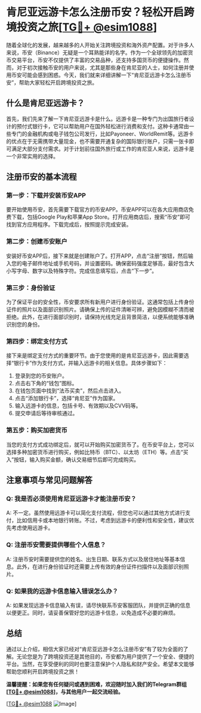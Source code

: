 # 肯尼亚远游卡怎么注册币安？轻松开启跨境投资之旅[[TG💪+ @esim1088](https://t.me/s/esim1088)]

随着全球化的发展，越来越多的人开始关注跨境投资和海外资产配置。对于许多人来说，币安（Binance）无疑是一个耳熟能详的名字。作为一个全球领先的加密货币交易平台，币安不仅提供了丰富的交易品种，还支持多国货币的便捷操作。然而，对于初次接触币安的用户来说，尤其是那些身在肯尼亚的人士，如何注册并使用币安可能会感到困惑。今天，我们就来详细讲解一下“肯尼亚远游卡怎么注册币安”，帮助大家轻松开启跨境投资之旅。

## 什么是肯尼亚远游卡？

首先，我们先来了解一下肯尼亚远游卡是什么。远游卡是一种专门为出国旅行者设计的预付式银行卡，它可以帮助用户在国外轻松进行消费和支付。这种卡通常由一些专门的金融机构或电子钱包公司发行，比如Payoneer、WorldRemit等。远游卡的优点在于无需携带大量现金，也不需要开通复杂的国际银行账户，只需一张卡即可满足大部分支付需求。对于计划前往国外旅行或工作的肯尼亚人来说，远游卡是一个非常实用的选择。

## 注册币安的基本流程

### 第一步：下载并安装币安APP

要开始使用币安，首先需要下载官方的币安APP。币安APP可以在各大应用商店免费下载，包括Google Play和苹果App Store。打开应用商店后，搜索“币安”即可找到官方应用程序。下载完成后，按照提示完成安装。

### 第二步：创建币安账户

安装好币安APP后，接下来就是创建账户了。打开APP，点击“注册”按钮，然后输入您的电子邮件地址或手机号码，并设置密码。确保密码强度足够高，最好包含大小写字母、数字以及特殊字符。完成信息填写后，点击“下一步”。

### 第三步：身份验证

为了保证平台的安全性，币安要求所有新用户进行身份验证。这通常包括上传身份证件的照片以及面部识别照片。请确保上传的证件清晰可辨，避免因模糊不清而被拒绝。此外，在进行面部识别时，请保持光线充足且背景简洁，以便系统能够准确识别您的身份。

### 第四步：绑定支付方式

接下来是绑定支付方式的重要环节。由于您使用的是肯尼亚远游卡，因此需要选择“银行卡”作为支付方式，并输入远游卡的相关信息。具体步骤如下：

1. 登录到您的币安账户。
2. 点击右下角的“钱包”图标。
3. 在钱包页面中找到“法币买卖”，然后点击进入。
4. 点击“添加银行卡”，选择“肯尼亚”作为国家。
5. 输入远游卡的信息，包括卡号、有效期以及CVV码等。
6. 提交申请后等待审核通过。

### 第五步：购买加密货币

当您的支付方式成功绑定后，就可以开始购买加密货币了。在币安平台上，您可以选择多种加密货币进行购买，例如比特币（BTC）、以太坊（ETH）等。点击“买入”按钮，输入购买金额，确认交易细节后即可完成购买。

## 注意事项与常见问题解答

### Q: 我是否必须使用肯尼亚远游卡才能注册币安？
A: 不一定。虽然使用远游卡可以简化支付流程，但您也可以通过其他方式进行支付，比如信用卡或本地银行转账。不过，考虑到远游卡的便利性和安全性，建议优先考虑使用远游卡。

### Q: 注册币安需要提供哪些个人信息？
A: 注册币安时需要提供您的姓名、出生日期、联系方式以及居住地址等基本信息。此外，在进行身份验证时还需要上传有效的身份证件扫描件以及面部识别照片。

### Q: 如果我的远游卡信息输入错误怎么办？
A: 如果发现远游卡信息输入有误，请尽快联系币安客服团队，并提供正确的信息以便更正。同时，请妥善保管好您的远游卡信息，以免造成不必要的麻烦。

## 总结

通过以上介绍，相信大家已经对“肯尼亚远游卡怎么注册币安”有了较为全面的了解。无论您是为了跨境投资还是其他目的，币安都为用户提供了一个安全、便捷的平台。当然，在享受便利的同时也要注意保护个人隐私和财产安全。希望本文能够帮助您顺利开启跨境投资之旅！

**温馨提醒：如果您有任何疑问或遇到困难，欢迎随时加入我们的Telegram群组[[TG💪+ @esim1088](https://t.me/s/esim1088)]，与其他用户一起交流经验。**

[[TG💪+ @esim1088](https://t.me/s/esim1088) ![Image](https://i.postimg.cc/4NQfJmqS/Snipaste-2025-05-13-00-14-12.png)]